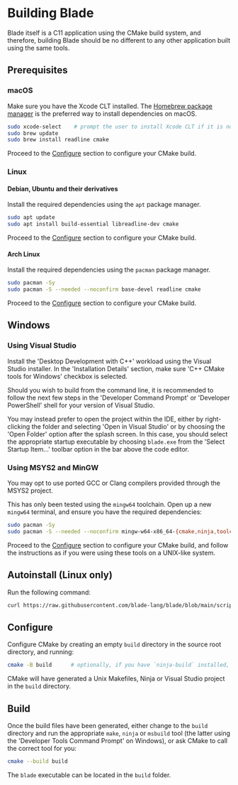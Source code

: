 # Building Blade

Blade itself is a C11 application using the CMake build system, and therefore, building Blade should be no different to
any other application built using the same tools.

## Prerequisites

### macOS

Make sure you have the Xcode CLT installed. The [Homebrew package manager](https://brew.sh) is the preferred way to
install dependencies on macOS.

```sh
sudo xcode-select    # prompt the user to install Xcode CLT if it is not already installed
sudo brew update
sudo brew install readline cmake
```

Proceed to the [Configure](#configure) section to configure your CMake build.

### Linux

#### Debian, Ubuntu and their derivatives

Install the required dependencies using the `apt` package manager.

```sh
sudo apt update
sudo apt install build-essential libreadline-dev cmake
```

Proceed to the [Configure](#configure) section to configure your CMake build.

#### Arch Linux

Install the required dependencies using the `pacman` package manager.

```sh
sudo pacman -Sy
sudo pacman -S --needed --noconfirm base-devel readline cmake
```

Proceed to the [Configure](#configure) section to configure your CMake build.

## Windows

### Using Visual Studio

Install the 'Desktop Development with C++' workload using the Visual Studio installer. In the 'Installation Details'
section, make sure 'C++ CMake tools for Windows' checkbox is selected.

Should you wish to build from the command line, it is recommended to follow the next few steps in the
'Developer Command Prompt' or 'Developer PowerShell' shell for your version of Visual Studio.

You may instead prefer to open the project within the IDE, either by right-clicking the folder and selecting 'Open in
Visual Studio' or by choosing the 'Open Folder' option after the splash screen. In this case, you should select the
appropriate startup executable by choosing `blade.exe` from the 'Select Startup Item...' toolbar option in the bar above
the code editor.

### Using MSYS2 and MinGW

You may opt to use ported GCC or Clang compilers provided through the MSYS2 project.

This has only been tested using the `mingw64` toolchain. Open up a new `mingw64` terminal, and ensure you have the
required dependencies:

```sh
sudo pacman -Sy
sudo pacman -S --needed --noconfirm mingw-w64-x86_64-{cmake,ninja,toolchain}
```

Proceed to the [Configure](#configure) section to configure your CMake build, and follow the instructions as if you were
using these tools on a UNIX-like system.

## Autoinstall (Linux only)

Run the following command:

```sh
curl https://raw.githubusercontent.com/blade-lang/blade/blob/main/scripts/autoinstall.sh | bash
```

## Configure

Configure CMake by creating an empty `build` directory in the source root directory, and running:

```sh
cmake -B build      # optionally, if you have `ninja-build` installed, you may use '-G Ninja' to speed up compile times.
```

CMake will have generated a Unix Makefiles, Ninja or Visual Studio project in the `build` directory.

## Build

Once the build files have been generated, either change to the `build` directory and run the appropriate `make`, `ninja`
or `msbuild` tool (the latter using the 'Developer Tools Command Prompt' on Windows), or ask CMake to call the correct
tool for you:

```sh
cmake --build build
```

The `blade` executable can be located in the `build` folder.
